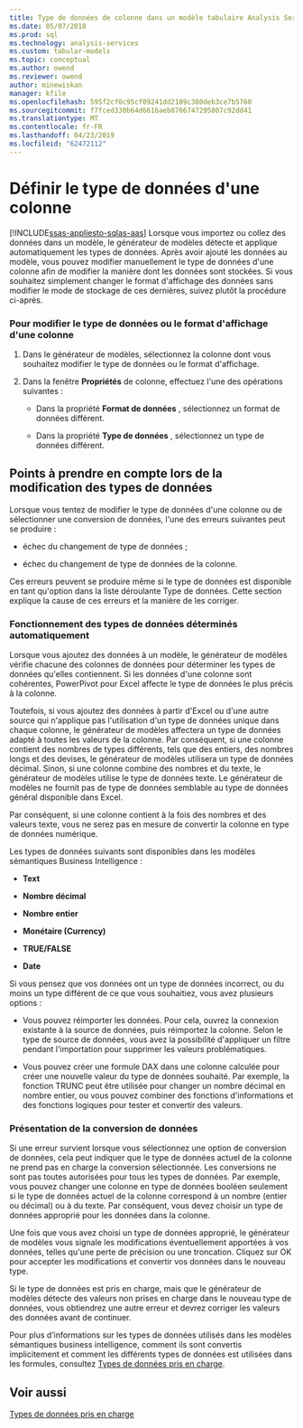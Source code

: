 ```yaml
---
title: Type de données de colonne dans un modèle tabulaire Analysis Services | Microsoft Docs
ms.date: 05/07/2018
ms.prod: sql
ms.technology: analysis-services
ms.custom: tabular-models
ms.topic: conceptual
ms.author: owend
ms.reviewer: owend
author: minewiskan
manager: kfile
ms.openlocfilehash: 595f2cf0c95cf09241dd2189c380deb3ce7b5760
ms.sourcegitcommit: f7fced330b64d6616aeb8766747295807c92dd41
ms.translationtype: MT
ms.contentlocale: fr-FR
ms.lasthandoff: 04/23/2019
ms.locfileid: "62472112"
---
```

# <a name="set-the-data-type-of-a-column"></a>Définir le type de données d'une colonne 
[!INCLUDE[ssas-appliesto-sqlas-aas](../../includes/ssas-appliesto-sqlas-aas.md)]
  Lorsque vous importez ou collez des données dans un modèle, le générateur de modèles détecte et applique automatiquement les types de données. Après avoir ajouté les données au modèle, vous pouvez modifier manuellement le type de données d'une colonne afin de modifier la manière dont les données sont stockées. Si vous souhaitez simplement changer le format d'affichage des données sans modifier le mode de stockage de ces dernières, suivez plutôt la procédure ci-après.  
  
### <a name="to-change-the-data-type-or-display-format-for-a-column"></a>Pour modifier le type de données ou le format d'affichage d'une colonne  
  
1.  Dans le générateur de modèles, sélectionnez la colonne dont vous souhaitez modifier le type de données ou le format d'affichage.  
  
2.  Dans la fenêtre **Propriétés** de colonne, effectuez l'une des opérations suivantes :  
  
    -   Dans la propriété **Format de données** , sélectionnez un format de données différent.  
  
    -   Dans la propriété **Type de données** , sélectionnez un type de données différent.  
  
## <a name="considerations-when-changing-data-types"></a>Points à prendre en compte lors de la modification des types de données  
 Lorsque vous tentez de modifier le type de données d'une colonne ou de sélectionner une conversion de données, l'une des erreurs suivantes peut se produire :  
  
-   échec du changement de type de données ;  
  
-   échec du changement de type de données de la colonne.  
  
 Ces erreurs peuvent se produire même si le type de données est disponible en tant qu'option dans la liste déroulante Type de données. Cette section explique la cause de ces erreurs et la manière de les corriger.  
  
### <a name="understanding-automatically-determined-data-types"></a>Fonctionnement des types de données déterminés automatiquement  
 Lorsque vous ajoutez des données à un modèle, le générateur de modèles vérifie chacune des colonnes de données pour déterminer les types de données qu'elles contiennent. Si les données d'une colonne sont cohérentes, PowerPivot pour Excel affecte le type de données le plus précis à la colonne.  
  
 Toutefois, si vous ajoutez des données à partir d'Excel ou d'une autre source qui n'applique pas l'utilisation d'un type de données unique dans chaque colonne, le générateur de modèles affectera un type de données adapté à toutes les valeurs de la colonne. Par conséquent, si une colonne contient des nombres de types différents, tels que des entiers, des nombres longs et des devises, le générateur de modèles utilisera un type de données décimal. Sinon, si une colonne combine des nombres et du texte, le générateur de modèles utilise le type de données texte. Le générateur de modèles ne fournit pas de type de données semblable au type de données général disponible dans Excel.  
  
 Par conséquent, si une colonne contient à la fois des nombres et des valeurs texte, vous ne serez pas en mesure de convertir la colonne en type de données numérique.  
  
 Les types de données suivants sont disponibles dans les modèles sémantiques Business Intelligence :  
  
-   **Text**  
  
-   **Nombre décimal**  
  
-   **Nombre entier**  
  
-   **Monétaire (Currency)**  
  
-   **TRUE/FALSE**  
  
-   **Date**  
  
 Si vous pensez que vos données ont un type de données incorrect, ou du moins un type différent de ce que vous souhaitiez, vous avez plusieurs options :  
  
-   Vous pouvez réimporter les données. Pour cela, ouvrez la connexion existante à la source de données, puis réimportez la colonne. Selon le type de source de données, vous avez la possibilité d'appliquer un filtre pendant l'importation pour supprimer les valeurs problématiques.  
  
-   Vous pouvez créer une formule DAX dans une colonne calculée pour créer une nouvelle valeur du type de données souhaité. Par exemple, la fonction TRUNC peut être utilisée pour changer un nombre décimal en nombre entier, ou vous pouvez combiner des fonctions d'informations et des fonctions logiques pour tester et convertir des valeurs.  
  
### <a name="understanding-data-conversion"></a>Présentation de la conversion de données  
 Si une erreur survient lorsque vous sélectionnez une option de conversion de données, cela peut indiquer que le type de données actuel de la colonne ne prend pas en charge la conversion sélectionnée. Les conversions ne sont pas toutes autorisées pour tous les types de données. Par exemple, vous pouvez changer une colonne en type de données booléen seulement si le type de données actuel de la colonne correspond à un nombre (entier ou décimal) ou à du texte. Par conséquent, vous devez choisir un type de données approprié pour les données dans la colonne.  
  
 Une fois que vous avez choisi un type de données approprié, le générateur de modèles vous signale les modifications éventuellement apportées à vos données, telles qu'une perte de précision ou une troncation. Cliquez sur OK pour accepter les modifications et convertir vos données dans le nouveau type.  
  
 Si le type de données est pris en charge, mais que le générateur de modèles détecte des valeurs non prises en charge dans le nouveau type de données, vous obtiendrez une autre erreur et devrez corriger les valeurs des données avant de continuer.  
  
 Pour plus d’informations sur les types de données utilisés dans les modèles sémantiques business intelligence, comment ils sont convertis implicitement et comment les différents types de données est utilisées dans les formules, consultez [Types de données pris en charge](../../analysis-services/tabular-models/data-types-supported-ssas-tabular.md).  
  
## <a name="see-also"></a>Voir aussi  
 [Types de données pris en charge](../../analysis-services/tabular-models/data-types-supported-ssas-tabular.md)  
  
  

